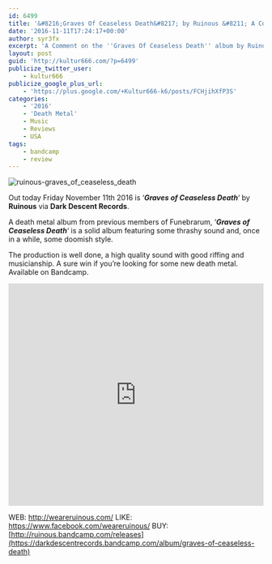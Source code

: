 ```yaml
---
id: 6499
title: '&#8216;Graves Of Ceaseless Death&#8217; by Ruinous &#8211; A Comment'
date: '2016-11-11T17:24:17+00:00'
author: syr3fx
excerpt: 'A Comment on the ''Graves Of Ceaseless Death'' album by Ruinous (2016).'
layout: post
guid: 'http://kultur666.com/?p=6499'
publicize_twitter_user:
    - kultur666
publicize_google_plus_url:
    - 'https://plus.google.com/+Kultur666-k6/posts/FCHjihXfP3S'
categories:
    - '2016'
    - 'Death Metal'
    - Music
    - Reviews
    - USA
tags:
    - bandcamp
    - review
---
```


![ruinous-graves_of_ceaseless_death](http://localhost:8080/wp-content/uploads/2016/11/ruinous-graves_of_ceaseless_death.jpg)

Out today Friday November 11th 2016 is ‘***Graves of Ceaseless Death***‘ by **Ruinous** via **Dark Descent Records**.

A death metal album from previous members of Funebrarum, ‘***Graves of Ceaseless Death***‘ is a solid album featuring some thrashy sound and, once in a while, some doomish style.

The production is well done, a high quality sound with good riffing and musicianship. A sure win if you’re looking for some new death metal. Available on Bandcamp.

<iframe style="border: 0; width: 100%; height: 439px;" src="https://bandcamp.com/EmbeddedPlayer/album=1841636943/size=large/bgcol=333333/linkcol=e99708/tracklist=false/transparent=true/" seamless></iframe>

WEB: <http://weareruinous.com/>
LIKE: <https://www.facebook.com/weareruinous/>
BUY: [http://ruinous.bandcamp.com/releases](https://darkdescentrecords.bandcamp.com/album/graves-of-ceaseless-death)